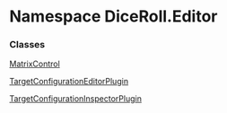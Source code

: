 # <a id="DiceRoll_Editor"></a> Namespace DiceRoll.Editor

### Classes

 [MatrixControl](DiceRoll.Editor.MatrixControl.md)

 [TargetConfigurationEditorPlugin](DiceRoll.Editor.TargetConfigurationEditorPlugin.md)

 [TargetConfigurationInspectorPlugin](DiceRoll.Editor.TargetConfigurationInspectorPlugin.md)

